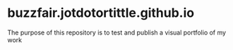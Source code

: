 # buzzfair.jotdotortittle.github.io
The purpose of this repository is to test and publish a visual portfolio of my work
